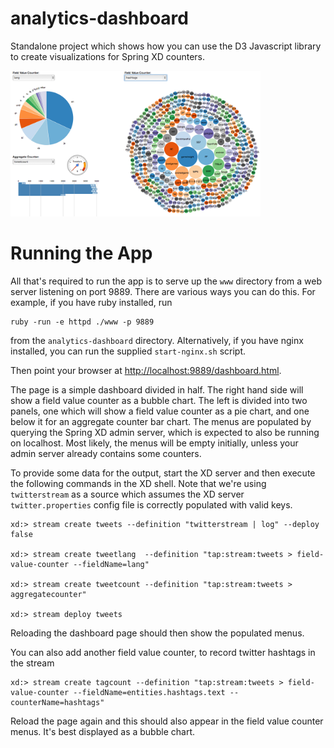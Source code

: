 analytics-dashboard
===================

Standalone project which shows how you can use the D3 Javascript library to create visualizations for Spring XD counters.

<img src="dashboard.png" style="width:400px;"/>

Running the App
===============

All that's required to run the app is to serve up the `www` directory from a web server listening on port 9889. There are various ways you can do this. For example, if you have ruby installed, run

    ruby -run -e httpd ./www -p 9889

from the `analytics-dashboard` directory. Alternatively, if you have nginx installed, you can run the supplied `start-nginx.sh` script.

Then point your browser at [http://localhost:9889/dashboard.html](http://localhost:9889/dashboard.html).

The page is a simple dashboard divided in half. The right hand side will show a field value counter as a bubble chart. The left is divided into two panels, one which will show a field value counter as a pie chart, and one below it for an aggregate counter bar chart. The menus are populated by querying the Spring XD admin server, which is expected to also be running on localhost. Most likely, the menus will be empty initially, unless your admin server already contains some counters.

To provide some data for the output, start the XD server and then execute the following commands in the XD shell. Note that we're using `twitterstream` as a source which assumes the XD server `twitter.properties` config file is correctly populated with valid keys.

    xd:> stream create tweets --definition "twitterstream | log" --deploy false

    xd:> stream create tweetlang  --definition "tap:stream:tweets > field-value-counter --fieldName=lang"

    xd:> stream create tweetcount --definition "tap:stream:tweets > aggregatecounter"

    xd:> stream deploy tweets

Reloading the dashboard page should then show the populated menus.

You can also add another field value counter, to record twitter hashtags in the stream

    xd:> stream create tagcount --definition "tap:stream:tweets > field-value-counter --fieldName=entities.hashtags.text --counterName=hashtags"

Reload the page again and this should also appear in the field value counter menus. It's best displayed as a bubble chart.
